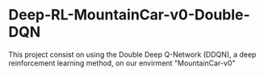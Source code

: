 # Deep-RL-MountainCar-v0-Double-DQN


This project consist on using the Double Deep Q-Network (DDQN), a deep reinforcement learning method, on our envirment "MountainCar-v0"
